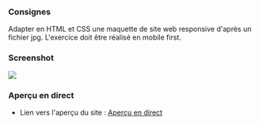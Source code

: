 ### Consignes

Adapter en HTML et CSS une maquette de site web responsive d'après un fichier jpg. L'exercice doit être réalisé en mobile first.

### Screenshot

![](./screenshot.png)

### Aperçu en direct

- Lien vers l'aperçu du site : [Aperçu en direct](https://marioncts.github.io/la-maison-du-chocolat/)
